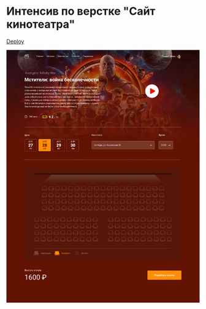 # Интенсив по верстке "Cайт кинотеатра"

[Deploy](https://ancaiman.github.io/glo-academy/)

![Template](template.jpg)
